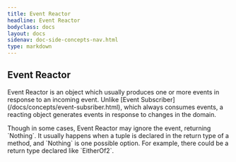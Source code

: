 ```yaml
---
title: Event Reactor
headline: Event Reactor
bodyclass: docs
layout: docs
sidenav: doc-side-concepts-nav.html
type: markdown
---
```

<h2 class="top">Event Reactor</h2> 
Event Reactor is an object which usually produces one or more events in response to an incoming event. 
Unlike [Event Subscriber](/docs/concepts/event-subsriber.html), which always consumes events, a reacting object generates events in response to changes in the domain.

<p class="note">Though in some cases, Event Reactor may ignore the event, returning `Nothing`. It usually happens when a tuple is declared in the return type of a method, and `Nothing` is one possible option.
For example, there could be a return type declared like `EitherOf2<TaskReAssigned, Nothing>`.</p>
